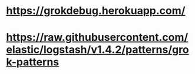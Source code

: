 # https://grokdebug.herokuapp.com/

# https://raw.githubusercontent.com/elastic/logstash/v1.4.2/patterns/grok-patterns
